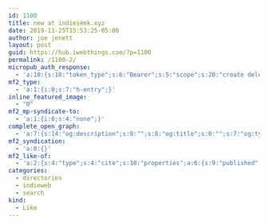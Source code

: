 ```yaml
---
id: 1100
title: new at indieseek.xyz
date: 2019-11-25T15:53:25-05:00
author: joe jenett
layout: post
guid: https://hub.iwebthings.com/?p=1100
permalink: /1100-2/
micropub_auth_response:
  - 'a:10:{s:10:"token_type";s:6:"Bearer";s:5:"scope";s:20:"create delete update";s:2:"me";s:27:"https://hub.iwebthings.com/";s:9:"issued_by";s:54:"https://hub.iwebthings.com/wp-json/indieauth/1.0/token";s:9:"client_id";s:20:"https://omnibear.com";s:11:"client_name";s:8:"Omnibear";s:11:"client_icon";s:29:"https://omnibear.com/logo.svg";s:9:"issued_at";i:1573575185;s:4:"user";i:1;s:13:"last_accessed";i:1574715011;}'
mf2_type:
  - 'a:1:{i:0;s:7:"h-entry";}'
inline_featured_image:
  - "0"
mf2_mp-syndicate-to:
  - 'a:1:{i:0;s:4:"none";}'
complete_open_graph:
  - 'a:7:{s:14:"og:description";s:0:"";s:8:"og:title";s:0:"";s:7:"og:type";s:0:"";s:12:"twitter:card";s:7:"summary";s:15:"twitter:creator";s:0:"";s:19:"twitter:description";s:0:"";s:8:"og:image";s:0:"";}'
mf2_syndication:
  - 'a:0:{}'
mf2_like-of:
  - 'a:2:{s:4:"type";s:4:"cite";s:10:"properties";a:6:{s:9:"published";a:1:{i:0;s:25:"2019-11-25T13:12:09-06:00";}s:7:"updated";a:1:{i:0;s:25:"2019-11-25T13:12:09-06:00";}s:7:"summary";a:1:{i:0;s:303:"I changed how the default search function works here on the Indieseek.xyz directory.  Previously, when you searched, you got a list of listings only.  I’ve changed the default to “Search All”  which gives you a tabbed search result: Listings, Categories, Comments.  The tabs are at the top ...";}s:4:"name";a:1:{i:0;s:33:"Changed: Default Directory Search";}s:3:"url";a:1:{i:0;s:66:"https://indieseek.xyz/2019/11/25/changed-default-directory-search/";}s:6:"author";a:2:{s:4:"type";a:1:{i:0;s:6:"h-card";}s:10:"properties";a:3:{s:4:"name";a:1:{i:0;s:4:"Brad";}s:3:"url";a:1:{i:0;s:43:"https://indieseek.xyz/author/administrator/";}s:5:"photo";a:1:{i:0;s:149:"https://secure.gravatar.com/avatar/0ce8b2c406e423f114e39fd4d128c31d?s=40&d=https://indieseek.xyz/wp-content/plugins/semantic-linkbacks/img/mm.jpg&r=g";}}}}}'
categories:
  - directories
  - indieweb
  - search
kind:
  - Like
---
```

